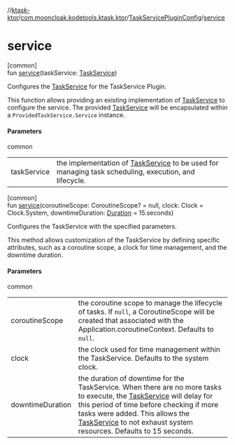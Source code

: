 //[ktask-ktor](../../../index.md)/[com.mooncloak.kodetools.ktask.ktor](../index.md)/[TaskServicePluginConfig](index.md)/[service](service.md)

# service

[common]\
fun [service](service.md)(taskService: [TaskService](../../../../ktask-core/ktask-core/com.mooncloak.kodetools.ktask/-task-service/index.md))

Configures the [TaskService](../../../../ktask-core/ktask-core/com.mooncloak.kodetools.ktask/-task-service/index.md) for the TaskService Plugin.

This function allows providing an existing implementation of [TaskService](../../../../ktask-core/ktask-core/com.mooncloak.kodetools.ktask/-task-service/index.md) to configure the service. The provided [TaskService](../../../../ktask-core/ktask-core/com.mooncloak.kodetools.ktask/-task-service/index.md) will be encapsulated within a `ProvidedTaskService.Service` instance.

#### Parameters

common

| | |
|---|---|
| taskService | the implementation of [TaskService](../../../../ktask-core/ktask-core/com.mooncloak.kodetools.ktask/-task-service/index.md) to be used for managing task scheduling, execution, and lifecycle. |

[common]\
fun [service](service.md)(coroutineScope: CoroutineScope? = null, clock: Clock = Clock.System, downtimeDuration: [Duration](https://kotlinlang.org/api/core/kotlin-stdlib/kotlin.time/-duration/index.html) = 15.seconds)

Configures the TaskService with the specified parameters.

This method allows customization of the TaskService by defining specific attributes, such as a coroutine scope, a clock for time management, and the downtime duration.

#### Parameters

common

| | |
|---|---|
| coroutineScope | the coroutine scope to manage the lifecycle of tasks. If `null`, a CoroutineScope will be created that associated with the Application.coroutineContext. Defaults to `null`. |
| clock | the clock used for time management within the TaskService. Defaults to the system clock. |
| downtimeDuration | the duration of downtime for the TaskService. When there are no more tasks to execute, the [TaskService](../../../../ktask-core/ktask-core/com.mooncloak.kodetools.ktask/-task-service/index.md) will delay for this period of time before checking if more tasks were added. This allows the [TaskService](../../../../ktask-core/ktask-core/com.mooncloak.kodetools.ktask/-task-service/index.md) to not exhaust system resources. Defaults to 15 seconds. |
